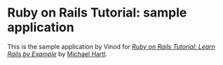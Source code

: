 # Ruby on Rails Tutorial: sample application

This is the sample application by Vinod for
[*Ruby on Rails Tutorial: Learn Rails by Example*](http://railstutorial.org/)
by [Michael Hartl](http://michaelhartl.com/).
